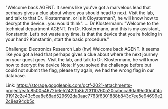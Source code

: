 "Welcome back AGENT. It seems like you've got a marvelous lead that perhaps gives a clue about where you should head to next. Visit the lab, and talk to that Dr. Klostermann, or is it Cloysterman?, he will know how to decrypt the device.. you would think". ... Dr Klostermann: "Welcome to the technical department AGENT, I’m Dr. Klostermann, and this is my assistant, Konstantin. Let’s not waste any time, is that the device that you’re holding in your hand? Konstantin, start the basic procedure."

Challenge: Electronics Research Lab (hw)
Welcome back AGENT. It seems like you got a lead that perhaps gives a clue about where the next journey on your quest goes. Visit the lab, and talk to Dr. Klostermann, he will know how to decrypt the device Note: If you solved the challenge before but could not submit the flag, please try again, we had the wrong flag in our database.

Link: https://storage.googleapis.com/gctf-2021-attachments-project/eafc850054672b6e5242ffb8b2f3110760a20cabcca90a69c00c4f4c91912c2e43c5ea8e68ad529692da3aac7763f6301888b843c7ee5e94699e22c8ea94db5c